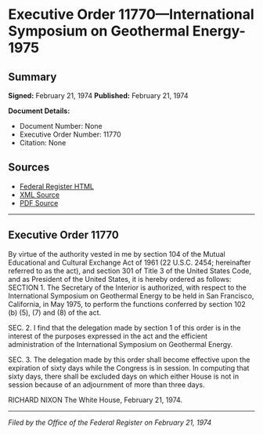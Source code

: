 # Executive Order 11770—International Symposium on Geothermal Energy-1975

## Summary

**Signed:** February 21, 1974
**Published:** February 21, 1974

**Document Details:**
- Document Number: None
- Executive Order Number: 11770
- Citation: None

## Sources
- [Federal Register HTML](https://www.presidency.ucsb.edu/documents/executive-order-11770-international-symposium-geothermal-energy-1975)
- [XML Source](None)
- [PDF Source](None)

---

## Executive Order 11770

By virtue of the authority vested in me by section 104 of the Mutual Educational and Cultural Exchange Act of 1961 (22 U.S.C. 2454; hereinafter referred to as the act), and section 301 of Title 3 of the United States Code, and as President of the United States, it is hereby ordered as follows:
SECTION 1. The Secretary of the Interior is authorized, with respect to the International Symposium on Geothermal Energy to be held in San Francisco, California, in May 1975, to perform the functions conferred by section 102 (b) (5), (7) and (8) of the act.

SEC. 2. I find that the delegation made by section 1 of this order is in the interest of the purposes expressed in the act and the efficient administration of the International Symposium on Geothermal Energy.

SEC. 3. The delegation made by this order shall become effective upon the expiration of sixty days while the Congress is in session. In computing that sixty days, there shall be excluded days on which either House is not in session because of an adjournment of more than three days.

RICHARD NIXON
The White House,
February 21, 1974.

---

*Filed by the Office of the Federal Register on February 21, 1974*
